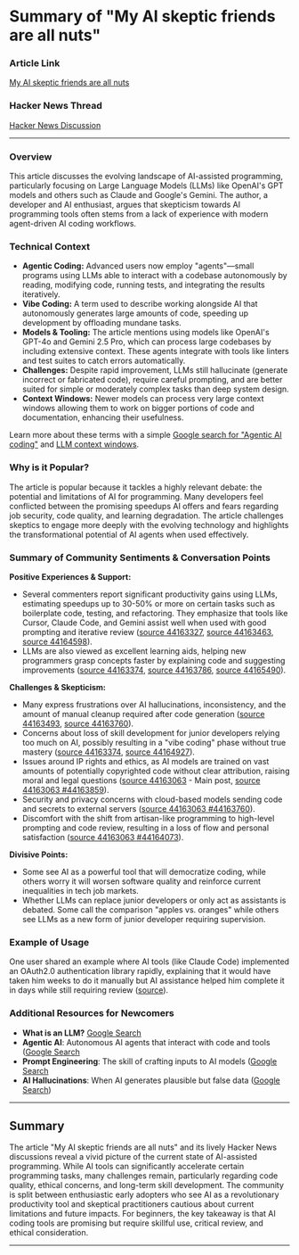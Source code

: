 # Summary of "My AI skeptic friends are all nuts"

### Article Link
[My AI skeptic friends are all nuts](https://fly.io/blog/youre-all-nuts/)

### Hacker News Thread
[Hacker News Discussion](https://news.ycombinator.com/item?id=44163063)

---

### Overview
This article discusses the evolving landscape of AI-assisted programming, particularly focusing on Large Language Models (LLMs) like OpenAI's GPT models and others such as Claude and Google's Gemini. The author, a developer and AI enthusiast, argues that skepticism towards AI programming tools often stems from a lack of experience with modern agent-driven AI coding workflows.

### Technical Context
- **Agentic Coding:** Advanced users now employ "agents"—small programs using LLMs able to interact with a codebase autonomously by reading, modifying code, running tests, and integrating the results iteratively.
- **Vibe Coding:** A term used to describe working alongside AI that autonomously generates large amounts of code, speeding up development by offloading mundane tasks.
- **Models & Tooling:** The article mentions using models like OpenAI's GPT-4o and Gemini 2.5 Pro, which can process large codebases by including extensive context. These agents integrate with tools like linters and test suites to catch errors automatically.
- **Challenges:** Despite rapid improvement, LLMs still hallucinate (generate incorrect or fabricated code), require careful prompting, and are better suited for simple or moderately complex tasks than deep system design.
- **Context Windows:** Newer models can process very large context windows allowing them to work on bigger portions of code and documentation, enhancing their usefulness.

Learn more about these terms with a simple [Google search for "Agentic AI coding"](https://www.google.com/search?q=Agentic+AI+coding) and [LLM context windows](https://www.google.com/search?q=LLM+context+window).

### Why is it Popular?
The article is popular because it tackles a highly relevant debate: the potential and limitations of AI for programming. Many developers feel conflicted between the promising speedups AI offers and fears regarding job security, code quality, and learning degradation. The article challenges skeptics to engage more deeply with the evolving technology and highlights the transformational potential of AI agents when used effectively.

### Summary of Community Sentiments & Conversation Points

**Positive Experiences & Support:**
- Several commenters report significant productivity gains using LLMs, estimating speedups up to 30-50% or more on certain tasks such as boilerplate code, testing, and refactoring. They emphasize that tools like Cursor, Claude Code, and Gemini assist well when used with good prompting and iterative review ([source 44163327](https://news.ycombinator.com/item?id=44163327), [source 44163463](https://news.ycombinator.com/item?id=44163463), [source 44164598](https://news.ycombinator.com/item?id=44164598)).
- LLMs are also viewed as excellent learning aids, helping new programmers grasp concepts faster by explaining code and suggesting improvements ([source 44163374](https://news.ycombinator.com/item?id=44163374), [source 44163786](https://news.ycombinator.com/item?id=44163786), [source 44165490](https://news.ycombinator.com/item?id=44165490)).

**Challenges & Skepticism:**
- Many express frustrations over AI hallucinations, inconsistency, and the amount of manual cleanup required after code generation ([source 44163493](https://news.ycombinator.com/item?id=44163493), [source 44163760](https://news.ycombinator.com/item?id=44163760)).
- Concerns about loss of skill development for junior developers relying too much on AI, possibly resulting in a "vibe coding" phase without true mastery ([source 44163374](https://news.ycombinator.com/item?id=44163374), [source 44164927](https://news.ycombinator.com/item?id=44164927)).
- Issues around IP rights and ethics, as AI models are trained on vast amounts of potentially copyrighted code without clear attribution, raising moral and legal questions ([source 44163063](https://news.ycombinator.com/item?id=44163063) - Main post, [source 44163063 #44163859](https://news.ycombinator.com/item?id=44163859)).
- Security and privacy concerns with cloud-based models sending code and secrets to external servers ([source 44163063 #44163760](https://news.ycombinator.com/item?id=44163760)).
- Discomfort with the shift from artisan-like programming to high-level prompting and code review, resulting in a loss of flow and personal satisfaction ([source 44163063 #44164073](https://news.ycombinator.com/item?id=44164073)).

**Divisive Points:**
- Some see AI as a powerful tool that will democratize coding, while others worry it will worsen software quality and reinforce current inequalities in tech job markets.
- Whether LLMs can replace junior developers or only act as assistants is debated. Some call the comparison "apples vs. oranges" while others see LLMs as a new form of junior developer requiring supervision.

### Example of Usage
One user shared an example where AI tools (like Claude Code) implemented an OAuth2.0 authentication library rapidly, explaining that it would have taken him weeks to do it manually but AI assistance helped him complete it in days while still requiring review ([source](https://github.com/cloudflare/workers-oauth-provider/commits/main)).

### Additional Resources for Newcomers
- **What is an LLM?** [Google Search](https://www.google.com/search?q=large+language+model+LLM)
- **Agentic AI**: Autonomous AI agents that interact with code and tools ([Google Search](https://www.google.com/search?q=agentic+AI+code)
- **Prompt Engineering**: The skill of crafting inputs to AI models ([Google Search](https://www.google.com/search?q=prompt+engineering)
- **AI Hallucinations**: When AI generates plausible but false data ([Google Search](https://www.google.com/search?q=AI+hallucinations))


---

## Summary
The article "My AI skeptic friends are all nuts" and its lively Hacker News discussions reveal a vivid picture of the current state of AI-assisted programming. While AI tools can significantly accelerate certain programming tasks, many challenges remain, particularly regarding code quality, ethical concerns, and long-term skill development. The community is split between enthusiastic early adopters who see AI as a revolutionary productivity tool and skeptical practitioners cautious about current limitations and future impacts. For beginners, the key takeaway is that AI coding tools are promising but require skillful use, critical review, and ethical consideration.

---